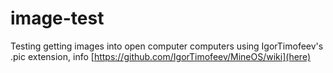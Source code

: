 # image-test
Testing getting images into open computer computers using IgorTimofeev's .pic extension, info [https://github.com/IgorTimofeev/MineOS/wiki](here) 
